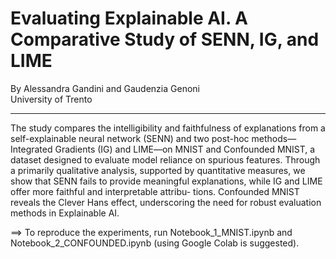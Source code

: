 # Evaluating Explainable AI. A Comparative Study of SENN, IG, and LIME
By Alessandra Gandini and Gaudenzia Genoni  
University of Trento
***

The study compares the intelligibility and faithfulness of explanations from a self-explainable neural
network (SENN) and two post-hoc methods—Integrated Gradients (IG) and LIME—on MNIST and
Confounded MNIST, a dataset designed to evaluate model reliance on spurious features. Through
a primarily qualitative analysis, supported by quantitative measures, we show that SENN fails to
provide meaningful explanations, while IG and LIME offer more faithful and interpretable attribu-
tions. Confounded MNIST reveals the Clever Hans effect, underscoring the need for robust evaluation
methods in Explainable AI.

==> To reproduce the experiments, run Notebook_1_MNIST.ipynb and Notebook_2_CONFOUNDED.ipynb (using Google Colab is suggested).
